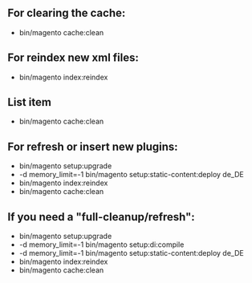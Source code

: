 ## For clearing the cache:
* bin/magento cache:clean

## For reindex new xml files:
* bin/magento index:reindex

## List item
* bin/magento cache:clean

## For refresh or insert new plugins:
* bin/magento setup:upgrade
* -d memory_limit=-1 bin/magento setup:static-content:deploy de_DE
* bin/magento index:reindex
* bin/magento cache:clean

## If you need a "full-cleanup/refresh":
* bin/magento setup:upgrade
* -d memory_limit=-1 bin/magento setup:di:compile
* -d memory_limit=-1 bin/magento setup:static-content:deploy de_DE
* bin/magento index:reindex
* bin/magento cache:clean
